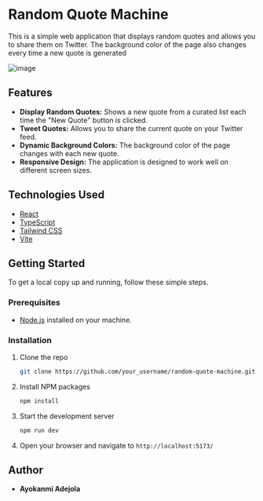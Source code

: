 # Random Quote Machine

This is a simple web application that displays random quotes and allows you to share them on Twitter. The background color of the page also changes every time a new quote is generated

![image](https://github.com/user-attachments/assets/3dd30d70-a8f6-4916-a11e-2cda18099e65)

## Features

- **Display Random Quotes:** Shows a new quote from a curated list each time the "New Quote" button is clicked.
- **Tweet Quotes:** Allows you to share the current quote on your Twitter feed.
- **Dynamic Background Colors:** The background color of the page changes with each new quote.
- **Responsive Design:** The application is designed to work well on different screen sizes.

## Technologies Used

- [React](https://reactjs.org/)
- [TypeScript](https://www.typescriptlang.org/)
- [Tailwind CSS](https://tailwindcss.com/)
- [Vite](https://vitejs.dev/)

## Getting Started

To get a local copy up and running, follow these simple steps.

### Prerequisites

- [Node.js](https://nodejs.org/en/) installed on your machine.

### Installation

1. Clone the repo
   ```sh
   git clone https://github.com/your_username/random-quote-machine.git
   ```
2. Install NPM packages
   ```sh
   npm install
   ```
3. Start the development server
   ```sh
   npm run dev
   ```
4. Open your browser and navigate to `http://localhost:5173/`

## Author

- **Ayokanmi Adejola**
